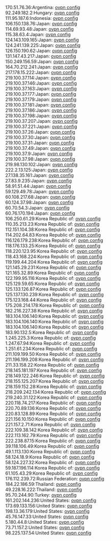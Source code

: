 170.51.76.36:Argentina: [ovpn config](vpn/170_51_76_36.ovpn)  
92.249.182.2:Hungary: [ovpn config](vpn/92_249_182_2.ovpn)  
111.95.187.6:Indonesia: [ovpn config](vpn/111_95_187_6.ovpn)  
106.150.138.76:Japan: [ovpn config](vpn/106_150_138_76.ovpn)  
114.69.93.48:Japan: [ovpn config](vpn/114_69_93_48.ovpn)  
115.38.63.4:Japan: [ovpn config](vpn/115_38_63_4.ovpn)  
124.143.109.165:Japan: [ovpn config](vpn/124_143_109_165.ovpn)  
124.241.139.225:Japan: [ovpn config](vpn/124_241_139_225.ovpn)  
126.150.190.62:Japan: [ovpn config](vpn/126_150_190_62.ovpn)  
131.147.43.217:Japan: [ovpn config](vpn/131_147_43_217.ovpn)  
150.249.156.59:Japan: [ovpn config](vpn/150_249_156_59.ovpn)  
164.70.212.241:Japan: [ovpn config](vpn/164_70_212_241.ovpn)  
217.178.15.222:Japan: [ovpn config](vpn/217_178_15_222.ovpn)  
219.100.37.114:Japan: [ovpn config](vpn/219_100_37_114.ovpn)  
219.100.37.146:Japan: [ovpn config](vpn/219_100_37_146.ovpn)  
219.100.37.163:Japan: [ovpn config](vpn/219_100_37_163.ovpn)  
219.100.37.177:Japan: [ovpn config](vpn/219_100_37_177.ovpn)  
219.100.37.179:Japan: [ovpn config](vpn/219_100_37_179.ovpn)  
219.100.37.181:Japan: [ovpn config](vpn/219_100_37_181.ovpn)  
219.100.37.186:Japan: [ovpn config](vpn/219_100_37_186.ovpn)  
219.100.37.198:Japan: [ovpn config](vpn/219_100_37_198.ovpn)  
219.100.37.207:Japan: [ovpn config](vpn/219_100_37_207.ovpn)  
219.100.37.221:Japan: [ovpn config](vpn/219_100_37_221.ovpn)  
219.100.37.26:Japan: [ovpn config](vpn/219_100_37_26.ovpn)  
219.100.37.30:Japan: [ovpn config](vpn/219_100_37_30.ovpn)  
219.100.37.31:Japan: [ovpn config](vpn/219_100_37_31.ovpn)  
219.100.37.49:Japan: [ovpn config](vpn/219_100_37_49.ovpn)  
219.100.37.9:Japan: [ovpn config](vpn/219_100_37_9.ovpn)  
219.100.37.98:Japan: [ovpn config](vpn/219_100_37_98.ovpn)  
219.98.130.102:Japan: [ovpn config](vpn/219_98_130_102.ovpn)  
222.2.13.125:Japan: [ovpn config](vpn/222_2_13_125.ovpn)  
27.138.35.161:Japan: [ovpn config](vpn/27_138_35_161.ovpn)  
27.83.9.235:Japan: [ovpn config](vpn/27_83_9_235.ovpn)  
58.91.51.44:Japan: [ovpn config](vpn/58_91_51_44.ovpn)  
59.129.49.78:Japan: [ovpn config](vpn/59_129_49_78.ovpn)  
60.108.217.68:Japan: [ovpn config](vpn/60_108_217_68.ovpn)  
60.124.37.98:Japan: [ovpn config](vpn/60_124_37_98.ovpn)  
60.70.54.3:Japan: [ovpn config](vpn/60_70_54_3.ovpn)  
60.76.170.194:Japan: [ovpn config](vpn/60_76_170_194.ovpn)  
106.250.61.29:Korea Republic of: [ovpn config](vpn/106_250_61_29.ovpn)  
110.35.213.23:Korea Republic of: [ovpn config](vpn/110_35_213_23.ovpn)  
112.151.104.38:Korea Republic of: [ovpn config](vpn/112_151_104_38.ovpn)  
114.202.64.83:Korea Republic of: [ovpn config](vpn/114_202_64_83.ovpn)  
116.126.179.238:Korea Republic of: [ovpn config](vpn/116_126_179_238.ovpn)  
118.176.133.25:Korea Republic of: [ovpn config](vpn/118_176_133_25.ovpn)  
118.220.123.95:Korea Republic of: [ovpn config](vpn/118_220_123_95.ovpn)  
118.43.168.224:Korea Republic of: [ovpn config](vpn/118_43_168_224.ovpn)  
119.199.44.204:Korea Republic of: [ovpn config](vpn/119_199_44_204.ovpn)  
121.145.29.231:Korea Republic of: [ovpn config](vpn/121_145_29_231.ovpn)  
121.165.32.89:Korea Republic of: [ovpn config](vpn/121_165_32_89.ovpn)  
122.199.95.116:Korea Republic of: [ovpn config](vpn/122_199_95_116.ovpn)  
125.129.59.65:Korea Republic of: [ovpn config](vpn/125_129_59_65.ovpn)  
125.133.126.87:Korea Republic of: [ovpn config](vpn/125_133_126_87.ovpn)  
125.137.130.239:Korea Republic of: [ovpn config](vpn/125_137_130_239.ovpn)  
175.123.168.44:Korea Republic of: [ovpn config](vpn/175_123_168_44.ovpn)  
175.208.214.178:Korea Republic of: [ovpn config](vpn/175_208_214_178.ovpn)  
182.216.227.38:Korea Republic of: [ovpn config](vpn/182_216_227_38.ovpn)  
183.104.106.140:Korea Republic of: [ovpn config](vpn/183_104_106_140.ovpn)  
183.104.106.140:Korea Republic of: [ovpn config](vpn/183_104_106_140.ovpn)  
183.104.106.140:Korea Republic of: [ovpn config](vpn/183_104_106_140.ovpn)  
183.90.132.5:Korea Republic of: [ovpn config](vpn/183_90_132_5.ovpn)  
1.245.225.3:Korea Republic of: [ovpn config](vpn/1_245_225_3.ovpn)  
1.247.67.94:Korea Republic of: [ovpn config](vpn/1_247_67_94.ovpn)  
1.251.61.234:Korea Republic of: [ovpn config](vpn/1_251_61_234.ovpn)  
211.109.199.50:Korea Republic of: [ovpn config](vpn/211_109_199_50.ovpn)  
211.196.199.208:Korea Republic of: [ovpn config](vpn/211_196_199_208.ovpn)  
211.33.158.22:Korea Republic of: [ovpn config](vpn/211_33_158_22.ovpn)  
218.145.181.197:Korea Republic of: [ovpn config](vpn/218_145_181_197.ovpn)  
218.149.122.246:Korea Republic of: [ovpn config](vpn/218_149_122_246.ovpn)  
218.155.125.207:Korea Republic of: [ovpn config](vpn/218_155_125_207.ovpn)  
218.159.152.28:Korea Republic of: [ovpn config](vpn/218_159_152_28.ovpn)  
218.209.242.134:Korea Republic of: [ovpn config](vpn/218_209_242_134.ovpn)  
219.240.31.122:Korea Republic of: [ovpn config](vpn/219_240_31_122.ovpn)  
220.118.74.217:Korea Republic of: [ovpn config](vpn/220_118_74_217.ovpn)  
220.70.89.136:Korea Republic of: [ovpn config](vpn/220_70_89_136.ovpn)  
220.83.128.89:Korea Republic of: [ovpn config](vpn/220_83_128_89.ovpn)  
221.156.10.150:Korea Republic of: [ovpn config](vpn/221_156_10_150.ovpn)  
221.157.2.71:Korea Republic of: [ovpn config](vpn/221_157_2_71.ovpn)  
222.109.38.142:Korea Republic of: [ovpn config](vpn/222_109_38_142.ovpn)  
222.113.162.79:Korea Republic of: [ovpn config](vpn/222_113_162_79.ovpn)  
222.238.87.15:Korea Republic of: [ovpn config](vpn/222_238_87_15.ovpn)  
39.118.106.49:Korea Republic of: [ovpn config](vpn/39_118_106_49.ovpn)  
49.1.113.130:Korea Republic of: [ovpn config](vpn/49_1_113_130.ovpn)  
58.124.18.9:Korea Republic of: [ovpn config](vpn/58_124_18_9.ovpn)  
58.124.227.32:Korea Republic of: [ovpn config](vpn/58_124_227_32.ovpn)  
59.187.196.114:Korea Republic of: [ovpn config](vpn/59_187_196_114.ovpn)  
61.105.43.29:Korea Republic of: [ovpn config](vpn/61_105_43_29.ovpn)  
176.112.239.72:Russian Federation: [ovpn config](vpn/176_112_239_72.ovpn)  
184.22.186.59:Thailand: [ovpn config](vpn/184_22_186_59.ovpn)  
49.228.16.222:Thailand: [ovpn config](vpn/49_228_16_222.ovpn)  
95.70.244.90:Turkey: [ovpn config](vpn/95_70_244_90.ovpn)  
161.202.144.236:United States: [ovpn config](vpn/161_202_144_236.ovpn)  
173.69.133.156:United States: [ovpn config](vpn/173_69_133_156.ovpn)  
198.13.36.179:United States: [ovpn config](vpn/198_13_36_179.ovpn)  
45.76.147.33:United States: [ovpn config](vpn/45_76_147_33.ovpn)  
5.180.44.8:United States: [ovpn config](vpn/5_180_44_8.ovpn)  
73.71.157.2:United States: [ovpn config](vpn/73_71_157_2.ovpn)  
98.225.137.54:United States: [ovpn config](vpn/98_225_137_54.ovpn)  
